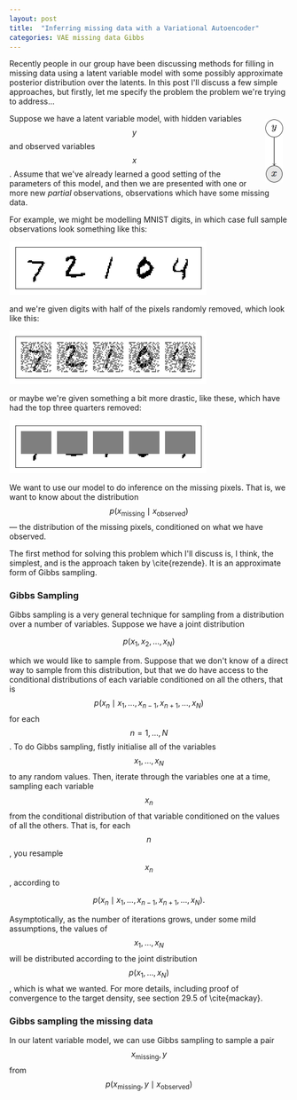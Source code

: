 ```yaml
---
layout: post
title:  "Inferring missing data with a Variational Autoencoder"
categories: VAE missing data Gibbs
---
```

Recently people in our group have been discussing methods for filling in missing data using a latent variable model with some possibly approximate posterior distribution over the latents. In this post I'll discuss a few simple approaches, but firstly, let me specify the problem the problem we're trying to address...

<img style="float: right; height: 114px; margin:10px 10px 10px 10px" src="/images/model.png">Suppose we have a latent variable model, with hidden variables $$y$$ and observed variables $$x$$. Assume that we've already learned a good setting of the parameters of this model, and then we are presented with one or more new _partial_ observations, observations which have some missing data.

For example, we might be modelling MNIST digits, in which case full sample observations look something like this:

![Digits](/images/mnist_digits_full.png)

and we're given digits with half of the pixels randomly removed, which look like this:

![Fuzzy digits](/images/mnist_digits_partial50.png)

or maybe we're given something a bit more drastic, like these, which have had the top three quarters removed:

![Quarter digits](/images/mnist_digits_quarter.png)

We want to use our model to do inference on the missing pixels. That is, we want to know about the distribution $$p(x_{\mathrm{missing}}\mid x_{\mathrm{observed}})$$ — the distribution of the missing pixels, conditioned on what we have observed.

The first method for solving this problem which I'll discuss is, I think, the simplest, and is the approach taken by \cite{rezende}. It is an approximate form of Gibbs sampling.

### Gibbs Sampling
Gibbs sampling is a very general technique for sampling from a distribution over a number of variables. Suppose we have a joint distribution

$$
p(x_1, x_2, \ldots, x_N)
$$

which we would like to sample from. Suppose that we don't know of a direct way to sample from this distribution, but that we do have access to the conditional distributions of each variable conditioned on all the others, that is $$ p(x_n\mid x_1, \ldots, x_{n-1}, x_{n+1}, \ldots, x_N) $$ for each $$ n = 1, \ldots, N $$. To do Gibbs sampling, fistly initialise all of the variables $$x_1, \ldots, x_N$$ to any random values. Then, iterate through the variables one at a time, sampling each variable $$x_n$$ from the conditional distribution of that variable conditioned on the values of all the others. That is, for each $$n$$, you resample $$x_n$$, according to

$$
p(x_n\mid x_1, \ldots, x_{n-1}, x_{n+1}, \ldots, x_N).
$$

Asymptotically, as the number of iterations grows, under some mild assumptions, the values of $$x_1, \ldots, x_N$$ will be distributed according to the joint distribution $$ p(x_1, \ldots, x_N) $$, which is what we wanted. For more details, including proof of convergence to the target density, see section 29.5 of \cite{mackay}.

### Gibbs sampling the missing data
In our latent variable model, we can use Gibbs sampling to sample a pair $$x_{\mathrm{missing}}, y$$ from $$p(x_{\mathrm{missing}}, y\mid x_{\mathrm{observed}})$$
